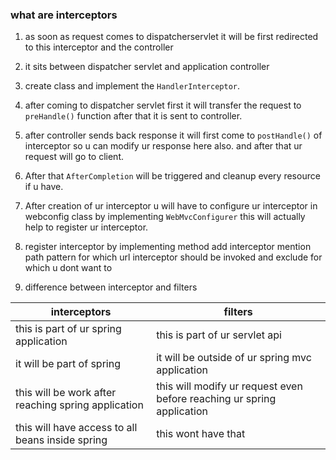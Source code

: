 ### what are interceptors

1. as soon as request comes to dispatcherservlet it will be first redirected to this interceptor and the controller
2. it sits between dispatcher servlet and application controller

3. create class and implement the `HandlerInterceptor`.

4. after coming to dispatcher servlet first it will transfer the request to `preHandle()` function after that it is sent to controller.

5. after controller sends back response it will first come to `postHandle()` of interceptor so u can modify ur response here also. and after that ur request will go to client.

6. After that `AfterCompletion` will be triggered and cleanup every resource if u have.

7. After creation of ur interceptor u will have to configure ur interceptor in webconfig class by implementing `WebMvcConfigurer` this will actually help to register ur interceptor.

8. register interceptor by implementing method add interceptor mention path pattern for which url interceptor should be invoked and exclude for which u dont want to

9. difference between interceptor and filters

| interceptors | filters |
|-|-|
| this is part of ur spring application | this is part of ur servlet api |
| it will be part of spring | it will be outside of ur spring mvc application |
| this will be work after reaching spring application | this will modify ur request even before reaching ur spring application |
| this will have access to all beans inside spring | this wont have that |
